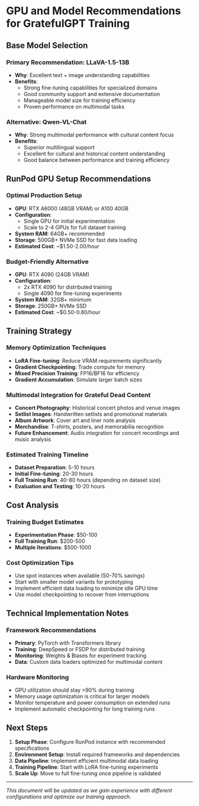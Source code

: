 # GPU and Model Recommendations for GratefulGPT Training

## Base Model Selection

### Primary Recommendation: LLaVA-1.5-13B
- **Why**: Excellent text + image understanding capabilities
- **Benefits**: 
  - Strong fine-tuning capabilities for specialized domains
  - Good community support and extensive documentation
  - Manageable model size for training efficiency
  - Proven performance on multimodal tasks

### Alternative: Qwen-VL-Chat
- **Why**: Strong multimodal performance with cultural content focus
- **Benefits**:
  - Superior multilingual support
  - Excellent for cultural and historical content understanding
  - Good balance between performance and training efficiency

## RunPod GPU Setup Recommendations

### Optimal Production Setup
- **GPU**: RTX A6000 (48GB VRAM) or A100 40GB
- **Configuration**: 
  - Single GPU for initial experimentation
  - Scale to 2-4 GPUs for full dataset training
- **System RAM**: 64GB+ recommended
- **Storage**: 500GB+ NVMe SSD for fast data loading
- **Estimated Cost**: ~$1.50-2.00/hour

### Budget-Friendly Alternative
- **GPU**: RTX 4090 (24GB VRAM)
- **Configuration**: 
  - 2x RTX 4090 for distributed training
  - Single 4090 for fine-tuning experiments
- **System RAM**: 32GB+ minimum
- **Storage**: 250GB+ NVMe SSD
- **Estimated Cost**: ~$0.50-0.80/hour

## Training Strategy

### Memory Optimization Techniques
- **LoRA Fine-tuning**: Reduce VRAM requirements significantly
- **Gradient Checkpointing**: Trade compute for memory
- **Mixed Precision Training**: FP16/BF16 for efficiency
- **Gradient Accumulation**: Simulate larger batch sizes

### Multimodal Integration for Grateful Dead Content
- **Concert Photography**: Historical concert photos and venue images
- **Setlist Images**: Handwritten setlists and promotional materials  
- **Album Artwork**: Cover art and liner note analysis
- **Merchandise**: T-shirts, posters, and memorabilia recognition
- **Future Enhancement**: Audio integration for concert recordings and music analysis

### Estimated Training Timeline
- **Dataset Preparation**: 5-10 hours
- **Initial Fine-tuning**: 20-30 hours
- **Full Training Run**: 40-80 hours (depending on dataset size)
- **Evaluation and Testing**: 10-20 hours

## Cost Analysis

### Training Budget Estimates
- **Experimentation Phase**: $50-100
- **Full Training Run**: $200-500
- **Multiple Iterations**: $500-1000

### Cost Optimization Tips
- Use spot instances when available (50-70% savings)
- Start with smaller model variants for prototyping
- Implement efficient data loading to minimize idle GPU time
- Use model checkpointing to recover from interruptions

## Technical Implementation Notes

### Framework Recommendations
- **Primary**: PyTorch with Transformers library
- **Training**: DeepSpeed or FSDP for distributed training
- **Monitoring**: Weights & Biases for experiment tracking
- **Data**: Custom data loaders optimized for multimodal content

### Hardware Monitoring
- GPU utilization should stay >90% during training
- Memory usage optimization is critical for larger models
- Monitor temperature and power consumption on extended runs
- Implement automatic checkpointing for long training runs

## Next Steps

1. **Setup Phase**: Configure RunPod instance with recommended specifications
2. **Environment Setup**: Install required frameworks and dependencies
3. **Data Pipeline**: Implement efficient multimodal data loading
4. **Training Pipeline**: Start with LoRA fine-tuning experiments
5. **Scale Up**: Move to full fine-tuning once pipeline is validated

---

*This document will be updated as we gain experience with different configurations and optimize our training approach.*